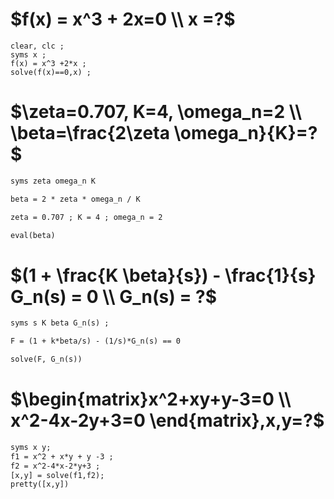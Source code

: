# $f(x) = x^3 + 2x=0 \\ x =?$
```
clear, clc ;
syms x ;
f(x) = x^3 +2*x ;
solve(f(x)==0,x) ;
```

# $\zeta=0.707, K=4, \omega_n=2 \\ \beta=\frac{2\zeta \omega_n}{K}=?$
```txt
syms zeta omega_n K

beta = 2 * zeta * omega_n / K

zeta = 0.707 ; K = 4 ; omega_n = 2

eval(beta)
```

# $(1 + \frac{K \beta}{s}) - \frac{1}{s} G_n(s) = 0 \\ G_n(s) = ?$
```txt
syms s K beta G_n(s) ; 

F = (1 + k*beta/s) - (1/s)*G_n(s) == 0

solve(F, G_n(s))
```
# $\begin{matrix}x^2+xy+y-3=0 \\ x^2-4x-2y+3=0 \end{matrix},x,y=?$
```txt
syms x y;
f1 = x^2 + x*y + y -3 ;
f2 = x^2-4*x-2*y+3 ;
[x,y] = solve(f1,f2);
pretty([x,y])
```